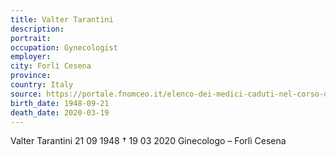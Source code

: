 ```yaml
---
title: Valter Tarantini
description: 
portrait: 
occupation: Gynecologist
employer: 
city: Forlì Cesena
province: 
country: Italy
source: https://portale.fnomceo.it/elenco-dei-medici-caduti-nel-corso-dellepidemia-di-covid-19/
birth_date: 1948-09-21
death_date: 2020-03-19
---
```


Valter Tarantini 21 09 1948 † 19 03 2020
Ginecologo – Forlì Cesena